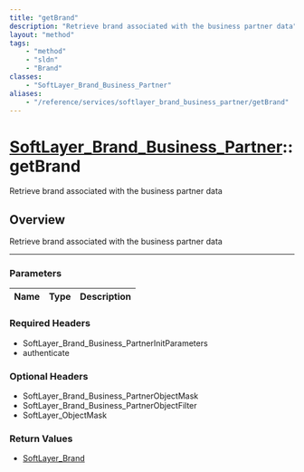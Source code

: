 ```yaml
---
title: "getBrand"
description: "Retrieve brand associated with the business partner data"
layout: "method"
tags:
    - "method"
    - "sldn"
    - "Brand"
classes:
    - "SoftLayer_Brand_Business_Partner"
aliases:
    - "/reference/services/softlayer_brand_business_partner/getBrand"
---
```

# [SoftLayer_Brand_Business_Partner](/reference/services/SoftLayer_Brand_Business_Partner)::getBrand

Retrieve brand associated with the business partner data


## Overview 
Retrieve brand associated with the business partner data

-----

### Parameters 
|Name | Type | Description |
| --- | --- | --- |


### Required Headers
* SoftLayer_Brand_Business_PartnerInitParameters
* authenticate


### Optional Headers
* SoftLayer_Brand_Business_PartnerObjectMask
* SoftLayer_Brand_Business_PartnerObjectFilter
* SoftLayer_ObjectMask

### Return Values
* <a href='/reference/datatypes/SoftLayer_Brand'>SoftLayer_Brand </a>





